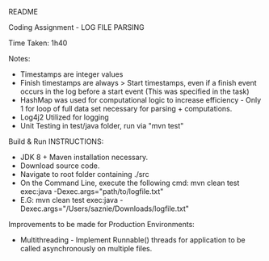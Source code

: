 README

Coding Assignment - LOG FILE PARSING

Time Taken: 1h40

Notes: 
- Timestamps are integer values
- Finish timestamps are always > Start timestamps, even if a finish event occurs in the log before a start event (This was specified in the task)
- HashMap was used for computational logic to increase efficiency - Only 1 for loop of full data set necessary for parsing + computations.
- Log4j2 Utilized for logging
- Unit Testing in test/java folder, run via "mvn test"

Build & Run INSTRUCTIONS:
- JDK 8 + Maven installation necessary.
- Download source code.
- Navigate to root folder containing ./src
- On the Command Line, execute the following cmd:
mvn clean test exec:java -Dexec.args="path/to/logfile.txt"
- E.G: mvn clean test exec:java -Dexec.args="/Users/saznie/Downloads/logfile.txt"


Improvements to be made for Production Environments:
- Multithreading - Implement Runnable() threads for application to be called asynchronously on multiple files.
